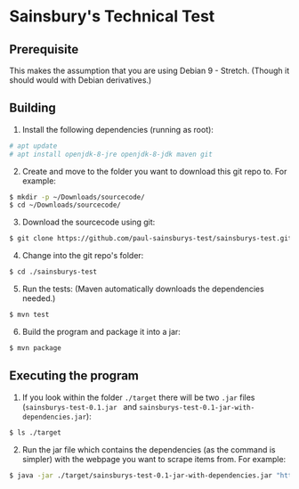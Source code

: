 # Sainsbury's Technical Test

## Prerequisite
This makes the assumption that you are using Debian 9 - Stretch. (Though it should would with Debian derivatives.)

## Building
1. Install the following dependencies (running as root):
```sh
# apt update
# apt install openjdk-8-jre openjdk-8-jdk maven git
```

2. Create and move to the folder you want to download this git repo to. For example:
```sh
$ mkdir -p ~/Downloads/sourcecode/
$ cd ~/Downloads/sourcecode/
```

3. Download the sourcecode using git:
```sh
$ git clone https://github.com/paul-sainsburys-test/sainsburys-test.git
```

4. Change into the git repo's folder:
```sh
$ cd ./sainsburys-test
```

5. Run the tests: (Maven automatically downloads the dependencies needed.)
```sh
$ mvn test
```

6. Build the program and package it into a jar:
```sh
$ mvn package
```

## Executing the program
1. If you look within the folder `./target` there will be two `.jar` files (`sainsburys-test-0.1.jar ` and `sainsburys-test-0.1-jar-with-dependencies.jar`):
```sh
$ ls ./target
```

2. Run the jar file which contains the dependencies (as the command is simpler) with the webpage you want to scrape items from. For example:
```sh
$ java -jar ./target/sainsburys-test-0.1-jar-with-dependencies.jar "https://jsainsburyplc.github.io/serverside-test/site/www.sainsburys.co.uk/webapp/wcs/stores/servlet/gb/groceries/berries-cherries-currants6039.html"
```

